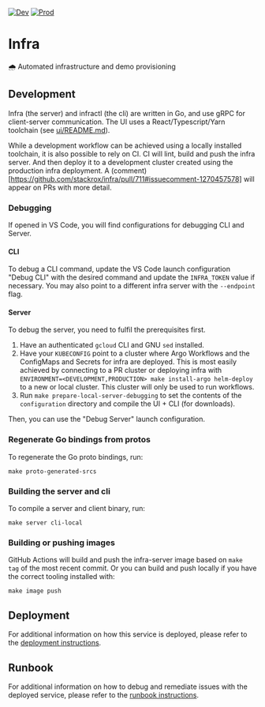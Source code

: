 [![Dev][dev-badge]][dev-link]
[![Prod][prod-badge]][prod-link]

# Infra

🌧️ Automated infrastructure and demo provisioning

## Development

Infra (the server) and infractl (the cli) are written in Go, and use gRPC for
client-server communication. The UI uses a React/Typescript/Yarn toolchain (see
[ui/README.md](ui/README.md)).

While a development workflow can be achieved using a locally installed
toolchain, it is also possible to rely on CI. CI will lint, build and push the
infra server. And then deploy it to a development cluster created using the
production infra deployment. A
(comment)[https://github.com/stackrox/infra/pull/711#issuecomment-1270457578]
will appear on PRs with more detail.

### Debugging

If opened in VS Code, you will find configurations for debugging CLI and Server.

#### CLI

To debug a CLI command, update the VS Code launch configuration "Debug CLI" with the desired command and update the `INFRA_TOKEN` value if necessary.
You may also point to a different infra server with the `--endpoint` flag.

#### Server

To debug the server, you need to fulfil the prerequisites first.

1. Have an authenticated `gcloud` CLI and GNU `sed` installed.
1. Have your `KUBECONFIG` point to a cluster where Argo Workflows and the ConfigMaps and Secrets for infra are deployed. This is most easily achieved by connecting to a PR cluster or deploying infra with `ENVIRONMENT=<DEVELOPMENT,PRODUCTION> make install-argo helm-deploy` to a new or local cluster. This cluster will only be used to run workflows.
1. Run `make prepare-local-server-debugging` to set the contents of the `configuration` directory and compile the UI + CLI (for downloads).

Then, you can use the "Debug Server" launch configuration.

### Regenerate Go bindings from protos

To regenerate the Go proto bindings, run:

`make proto-generated-srcs`

### Building the server and cli

To compile a server and client binary, run:

`make server cli-local`

### Building or pushing images

GitHub Actions will build and push the infra-server image based on `make tag` of
the most recent commit. Or you can build and push locally if you have the
correct tooling installed with:

`make image push`

## Deployment

For additional information on how this service is deployed, please refer to the [deployment instructions](DEPLOYMENT.md).

## Runbook

For additional information on how to debug and remediate issues with the deployed service, please refer to the [runbook instructions](TROUBLESHOOTING.md).

[dev-badge]:      https://img.shields.io/badge/infra-development-green
[dev-link]:       https://infra.rox.systems
[prod-badge]:     https://img.shields.io/badge/infra-production-green
[prod-link]:      https://infra.rox.systems
